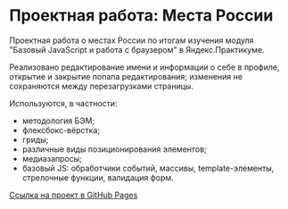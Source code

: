 # Проектная работа: Места России

Проектная работа о местах России по итогам изучения модуля "Базовый JavaScript и работа с браузером" в Яндекс.Практикуме.

Реализовано редактирование имени и информации о себе в профиле, открытие и закрытие попапа редактирования; изменения не сохраняются между перезагрузками страницы.

Используются, в частности:
* методология БЭМ;
* флексбокс-вёрстка;
* гриды;
* различные виды позиционирования элементов;
* медиазапросы;
* базовый JS: обработчики событий, массивы, template-элементы, стрелочные функции, валидация форм.

[Ссылка на проект в GitHub Pages](https://e-zotova.github.io/mesto/)
